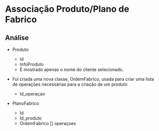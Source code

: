 # Associação Produto/Plano de Fabrico

## Análise 

- Produto
    - Id
    - InfoProduto
    - É mostrado apenas o nome do cliente selecionado.

- Foi criada uma nova classe, OrdemFabrico, usada para criar uma lista de operações necessárias para a criação de um produto

    - Id_operaçao

- PlanoFabrico
	- Id
	- Id_produto
	- OrdemFabrico [] operaçoes